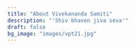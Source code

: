 ```yaml
---
title: "About Vivekananda Samiti"
description: "'Shiv bhaven jiva seva'"
draft: false
bg_image: "images/vpt21.jpg"
---
```


